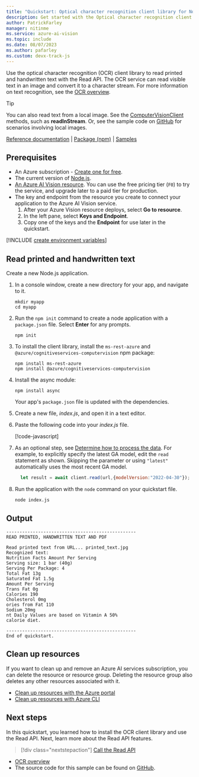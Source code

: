 ```yaml
---
title: "Quickstart: Optical character recognition client library for Node.js"
description: Get started with the Optical character recognition client library for Node.js with this quickstart.
author: PatrickFarley
manager: nitinme
ms.service: azure-ai-vision
ms.topic: include
ms.date: 08/07/2023
ms.author: pafarley
ms.custom: devx-track-js
---
```


<a name="HOLTop"></a>

Use the optical character recognition (OCR) client library to read printed and handwritten text with the Read API. The OCR service can read visible text in an image and convert it to a character stream. For more information on text recognition, see the [OCR overview](../../overview-ocr.md).

> [!TIP]
> You can also read text from a local image. See the [ComputerVisionClient](/javascript/api/@azure/cognitiveservices-computervision/computervisionclient) methods, such as **readInStream**. Or, see the sample code on [GitHub](https://github.com/Azure-Samples/cognitive-services-quickstart-code/blob/master/javascript/ComputerVision/ComputerVisionQuickstart.js) for scenarios involving local images.

[Reference documentation](/javascript/api/@azure/cognitiveservices-computervision/) | [Package (npm)](https://www.npmjs.com/package/@azure/cognitiveservices-computervision) | [Samples](/samples/browse/?products=azure&terms=computer-vision)

## Prerequisites

- An Azure subscription - [Create one for free](https://azure.microsoft.com/pricing/purchase-options/azure-account?cid=msft_learn).
- The current version of [Node.js](https://nodejs.org/).
- <a href="https://portal.azure.com/#create/Microsoft.CognitiveServicesComputerVision" title="create a Vision resource" target="_blank">An Azure AI Vision resource</a>. You can use the free pricing tier (`F0`) to try the service, and upgrade later to a paid tier for production.
- The key and endpoint from the resource you create to connect your application to the Azure AI Vision service.
  1. After your Azure Vision resource deploys, select **Go to resource**.
  1. In the left pane, select **Keys and Endpoint**.
  1. Copy one of the keys and the **Endpoint** for use later in the quickstart.

[!INCLUDE [create environment variables](../environment-variables.md)]

## Read printed and handwritten text

Create a new Node.js application.

1. In a console window, create a new directory for your app, and navigate to it.

   ```console
   mkdir myapp
   cd myapp
   ```

1. Run the `npm init` command to create a node application with a `package.json` file. Select **Enter** for any prompts.

   ```console
   npm init
   ```

1. To install the client library, install the `ms-rest-azure` and `@azure/cognitiveservices-computervision` npm package:

   ```console
   npm install ms-rest-azure
   npm install @azure/cognitiveservices-computervision
   ```

1. Install the async module:

   ```console
   npm install async
   ```

   Your app's `package.json` file is updated with the dependencies.

1. Create a new file, *index.js*, and open it in a text editor.

1. Paste the following code into your *index.js* file.

   [!code-javascript[](~/cognitive-services-quickstart-code/javascript/ComputerVision/ComputerVisionQuickstart-single.js?name=snippet_single)]

1. As an optional step, see [Determine how to process the data](../../how-to/call-read-api.md#determine-how-to-process-the-data-optional). For example, to explicitly specify the latest GA model, edit the `read` statement as shown. Skipping the parameter or using `"latest"` automatically uses the most recent GA model.

   ```js
     let result = await client.read(url,{modelVersion:"2022-04-30"});
   ```

1. Run the application with the `node` command on your quickstart file.

   ```console
   node index.js
   ```

## Output

```output
-------------------------------------------------
READ PRINTED, HANDWRITTEN TEXT AND PDF

Read printed text from URL... printed_text.jpg
Recognized text:
Nutrition Facts Amount Per Serving
Serving size: 1 bar (40g)
Serving Per Package: 4
Total Fat 13g
Saturated Fat 1.5g
Amount Per Serving
Trans Fat 0g
Calories 190
Cholesterol 0mg
ories from Fat 110
Sodium 20mg
nt Daily Values are based on Vitamin A 50%
calorie diet.

-------------------------------------------------
End of quickstart.
```

## Clean up resources

If you want to clean up and remove an Azure AI services subscription, you can delete the resource or resource group. Deleting the resource group also deletes any other resources associated with it.

- [Clean up resources with the Azure portal](../../../multi-service-resource.md?pivots=azportal#clean-up-resources)
- [Clean up resources with Azure CLI](../../../multi-service-resource.md?pivots=azcli#clean-up-resources)

## Next steps

In this quickstart, you learned how to install the OCR client library and use the Read API. Next, learn more about the Read API features.

> [!div class="nextstepaction"]
>[Call the Read API](../../how-to/call-read-api.md)

- [OCR overview](../../overview-ocr.md)
- The source code for this sample can be found on [GitHub](https://github.com/Azure-Samples/cognitive-services-quickstart-code/blob/master/javascript/ComputerVision/ComputerVisionQuickstart.js).
